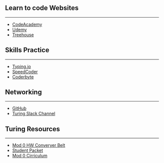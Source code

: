 ## Learn to code Websites
- - -
* [CodeAcademy](https://www.codecademy.com/learn)
* [Udemy](https://www.udemy.com/)
* [Treehouse](https://teamtreehouse.com/)

## Skills Practice
- - -
* [Typing.io](https://typing.io/)
* [SpeedCoder](http://www.speedcoder.net/)
* [Coderbyte](https://coderbyte.com/)

## Networking
- - -
* [GitHub](https://github.com/)
* [Turing Slack Channel](https://turingschool.slack.com/messages)

## Turing Resources
- - -
* [Mod 0 HW Converyer Belt](https://github.com/tylorschafer/mod-0/projects/1)
* [Student Packet](https://docs.google.com/document/d/1HlidEhxMQeSbyRlGpDUZQKAKLpv8iPk0Y8oDq7D1184/edit#)
* [Mod 0 Cirriculum](http://mod0.turing.io/)
